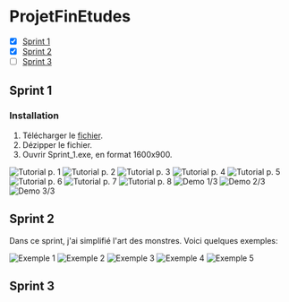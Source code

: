 # ProjetFinEtudes

- [x] [Sprint 1](https://github.com/GameDevPyro/ProjetFinEtudes#sprint-1) 
- [x] [Sprint 2](https://github.com/GameDevPyro/ProjetFinEtudes#sprint-2)
- [ ] [Sprint 3](https://github.com/GameDevPyro/ProjetFinEtudes#sprint-3)

## Sprint 1

### Installation
1. Télécharger le [fichier](https://minhaskamal.github.io/DownGit/#/home?url=https://github.com/GameDevPyro/ProjetFinEtudes/tree/master/Sprint_1).
2. Dézipper le fichier.
3. Ouvrir Sprint_1.exe, en format 1600x900.


![Tutorial p. 1](Screenshots/Sprint_1/0.png)
![Tutorial p. 2](Screenshots/Sprint_1/1.png)
![Tutorial p. 3](Screenshots/Sprint_1/2.png)
![Tutorial p. 4](Screenshots/Sprint_1/3.png)
![Tutorial p. 5](Screenshots/Sprint_1/4.png)
![Tutorial p. 6](Screenshots/Sprint_1/5.png)
![Tutorial p. 7](Screenshots/Sprint_1/6.png)
![Tutorial p. 8](Screenshots/Sprint_1/7.png)
![Demo 1/3](Screenshots/Sprint_1/8_.png)
![Demo 2/3](Screenshots/Sprint_1/9.png)
![Demo 3/3](Screenshots/Sprint_1/10.png)


## Sprint 2

Dans ce sprint, j'ai simplifié l'art des monstres. Voici quelques exemples:

![Exemple 1](Screenshots/Sprint_2/Iron-Rook.png)
![Exemple 2](Screenshots/Sprint_2/Meka-Dragon.png)
![Exemple 3](Screenshots/Sprint_2/Pandakai.png)
![Exemple 4](Screenshots/Sprint_2/Pouic.png)
![Exemple 5](Screenshots/Sprint_2/X-Smash-Tree.png)

## Sprint 3
